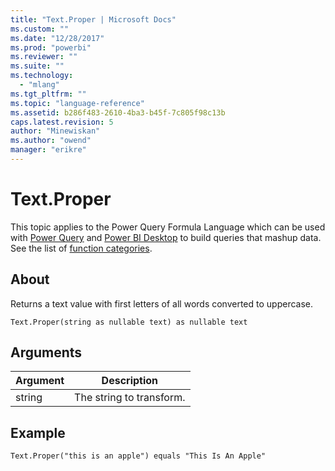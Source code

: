 ```yaml
---
title: "Text.Proper | Microsoft Docs"
ms.custom: ""
ms.date: "12/28/2017"
ms.prod: "powerbi"
ms.reviewer: ""
ms.suite: ""
ms.technology: 
  - "mlang"
ms.tgt_pltfrm: ""
ms.topic: "language-reference"
ms.assetid: b286f483-2610-4ba3-b45f-7c805f98c13b
caps.latest.revision: 5
author: "Minewiskan"
ms.author: "owend"
manager: "erikre"
---
```

# Text.Proper
This topic applies to the Power Query Formula Language which can be used with [Power Query](https://support.office.com/article/Introduction-to-Microsoft-Power-Query-for-Excel-6E92E2F4-2079-4E1F-BAD5-89F6269CD605) and [Power BI Desktop](http://go.microsoft.com/fwlink/p/?LinkId=618607) to build queries that mashup data. See the list of [function categories](https://msdn.microsoft.com/en-us/library/mt211003.aspx).  
  
## About  
Returns a text value with first letters of all words converted to uppercase.  
  
```  
Text.Proper(string as nullable text) as nullable text  
```  
  
## Arguments  
  
|Argument|Description|  
|------------|---------------|  
|string|The string to transform.|  
  
## Example  
  
```  
Text.Proper("this is an apple") equals "This Is An Apple"  
```  
